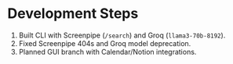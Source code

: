 # Development Steps

1. Built CLI with Screenpipe (`/search`) and Groq (`llama3-70b-8192`).
2. Fixed Screenpipe 404s and Groq model deprecation.
3. Planned GUI branch with Calendar/Notion integrations.